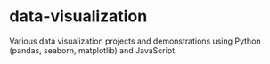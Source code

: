 # data-visualization
Various data visualization projects and demonstrations using Python (pandas, seaborn, matplotlib) and JavaScript.
